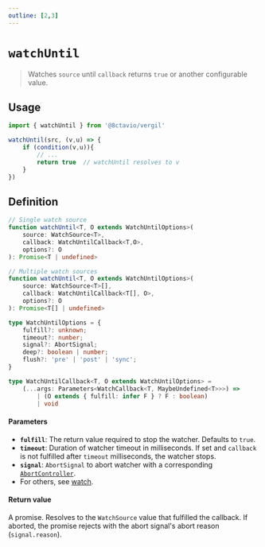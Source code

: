 ```yaml
---
outline: [2,3]
---
```


# `watchUntil`

> Watches `source` until `callback` returns `true` or another configurable value.

## Usage

```js
import { watchUntil } from '@8ctavio/vergil'

watchUntil(src, (v,u) => {
    if (condition(v,u)){
        // ...
        return true  // watchUntil resolves to v
    }
})
```

## Definition

```ts
// Single watch source
function watchUntil<T, O extends WatchUntilOptions>(
    source: WatchSource<T>,
    callback: WatchUntilCallback<T,O>,
    options?: O
): Promise<T | undefined>

// Multiple watch sources
function watchUntil<T, O extends WatchUntilOptions>(
    source: WatchSource<T>[],
    callback: WatchUntilCallback<T[], O>,
    options?: O
): Promise<T[] | undefined>

type WatchUntilOptions = {
    fulfill?: unknown;
    timeout?: number;
    signal?: AbortSignal;
    deep?: boolean | number;
    flush?: 'pre' | 'post' | 'sync';
}

type WatchUntilCallback<T, O extends WatchUntilOptions> =
	(...args: Parameters<WatchCallback<T, MaybeUndefined<T>>>) => 
		| (O extends { fulfill: infer F } ? F : boolean)
		| void
```

#### Parameters

- **`fulfill`**: The return value required to stop the watcher. Defaults to `true`.
- **`timeout`**: Duration of watcher timeout in milliseconds. If set and `callback` is not fulfilled after `timeout` milliseconds, the watcher stops.
- **`signal`**: `AbortSignal` to abort watcher with a corresponding [`AbortController`](https://developer.mozilla.org/en-US/docs/Web/API/AbortController).
- For others, see [watch](https://vuejs.org/api/reactivity-core.html#watch).

#### Return value

A promise. Resolves to the `WatchSource` value that fulfilled the callback. If aborted, the promise rejects with the abort signal's abort reason (`signal.reason`).